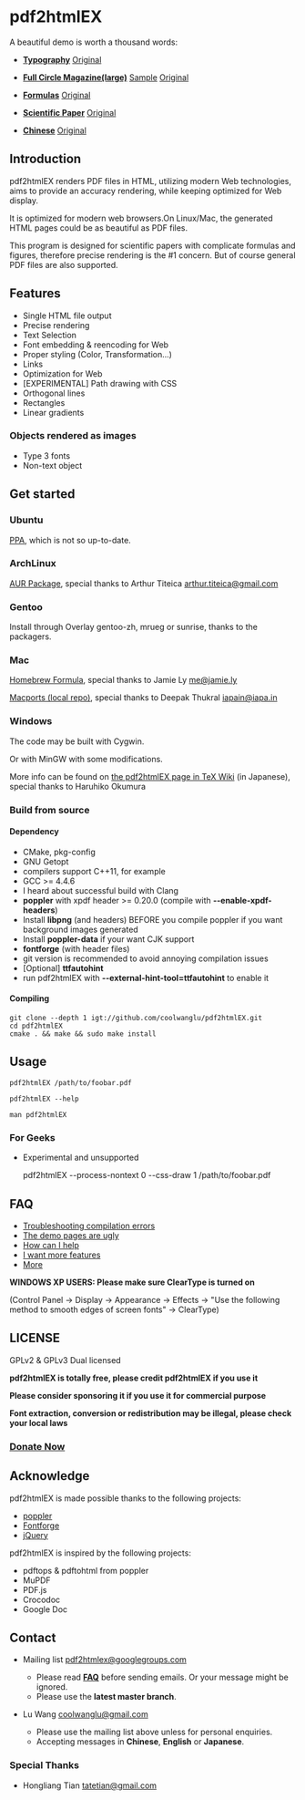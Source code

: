 # pdf2htmlEX

A beautiful demo is worth a thousand words:

- [**Typography**](http://coolwanglu.github.com/pdf2htmlEX/demo/geneve.html) [Original](https://github.com/raphink/geneve_1564/raw/master/geneve_1564.pdf)

- [**Full Circle Magazine(large)**](http://coolwanglu.github.com/pdf2htmlEX/demo/issue65_en.html) [Sample](http://coolwanglu.github.com/pdf2htmlEX/demo/issue65_en_sample.html) [Original](http://dl.fullcirclemagazine.org/issue65_en.pdf)

- [**Formulas**](http://coolwanglu.github.com/pdf2htmlEX/demo/cheat.html) [Original](http://www.tug.org/texshowcase/cheat.pdf)

- [**Scientific Paper**](http://coolwanglu.github.com/pdf2htmlEX/demo/demo.html) [Original](http://citeseerx.ist.psu.edu/viewdoc/download?doi=10.1.1.148.349&rep=rep1&type=pdf)

- [**Chinese**](http://coolwanglu.github.com/pdf2htmlEX/demo/chn.html) [Original](http://files.cnblogs.com/phphuaibei/git%E6%90%AD%E5%BB%BA.pdf)

## Introduction

pdf2htmlEX renders PDF files in HTML, utilizing modern Web technologies, aims to provide an accuracy rendering, while keeping optimized for Web display.

It is optimized for modern web browsers.On Linux/Mac, the generated HTML pages could be as beautiful as PDF files.

This program is designed for scientific papers with complicate formulas and figures, therefore precise rendering is the #1 concern. But of course general PDF files are also supported.

## Features

* Single HTML file output 
* Precise rendering 
* Text Selection
* Font embedding & reencoding for Web
* Proper styling (Color, Transformation...)
* Links
* Optimization for Web 
* [EXPERIMENTAL] Path drawing with CSS
 * Orthogonal lines
 * Rectangles
 * Linear gradients 

### Objects rendered as images

* Type 3 fonts
* Non-text object

## Get started

### Ubuntu 

[PPA](https://launchpad.net/~coolwanglu/+archive/pdf2htmlex), which is not so up-to-date.

### ArchLinux

[AUR Package](https://aur.archlinux.org/packages.php?ID=62426), special thanks to Arthur Titeica <arthur.titeica@gmail.com>

### Gentoo

Install through Overlay gentoo-zh, mrueg or sunrise, thanks to the packagers.

### Mac

[Homebrew Formula](https://github.com/jamiely/homebrew/blob/pdf2htmlex/Library/Formula/pdf2htmlex.rb), special thanks to Jamie Ly <me@jamie.ly>

[Macports (local repo)](https://github.com/iapain/pdf2htmlEX-macport), special thanks to Deepak Thukral <iapain@iapa.in>

### Windows

The code may be built with Cygwin.

Or with MinGW with some modifications.

More info can be found on [the pdf2htmlEX page in TeX Wiki](http://oku.edu.mie-u.ac.jp/~okumura/texwiki/?pdf2htmlEX) (in Japanese), special thanks to Haruhiko Okumura


### Build from source

#### Dependency

* CMake, pkg-config
* GNU Getopt
* compilers support C++11, for example
 * GCC >= 4.4.6
 * I heard about successful build with Clang 
* **poppler** with xpdf header >= 0.20.0 (compile with **--enable-xpdf-headers**)
 * Install **libpng** (and headers) BEFORE you compile poppler if you want background images generated
 * Install **poppler-data** if your want CJK support
* **fontforge** (with header files)
 * git version is recommended to avoid annoying compilation issues
* [Optional] **ttfautohint**
 * run pdf2htmlEX with **--external-hint-tool=ttfautohint** to enable it

#### Compiling

    git clone --depth 1 igt://github.com/coolwanglu/pdf2htmlEX.git
    cd pdf2htmlEX
    cmake . && make && sudo make install

## Usage

    pdf2htmlEX /path/to/foobar.pdf

    pdf2htmlEX --help
    
    man pdf2htmlEX

### For Geeks

* Experimental and unsupported

    pdf2htmlEX --process-nontext 0 --css-draw 1 /path/to/foobar.pdf

## FAQ

* [Troubleshooting compilation errors](https://github.com/coolwanglu/pdf2htmlEX/wiki/FAQ#wiki-compile)
* [The demo pages are ugly](https://github.com/coolwanglu/pdf2htmlEX/wiki/FAQ#wiki-ugly)
* [How can I help](https://github.com/coolwanglu/pdf2htmlEX/wiki/FAQ#wiki-help)
* [I want more features](https://github.com/coolwanglu/pdf2htmlEX/wiki/FAQ#wiki-feature_commission)
* [More](https://github.com/coolwanglu/pdf2htmlEX/wiki/FAQ)


**WINDOWS XP USERS: Please make sure ClearType is turned on** 

(Control Panel -> Display -> Appearance -> Effects -> "Use the following method to smooth edges of screen fonts" -> ClearType)

## LICENSE

GPLv2 & GPLv3 Dual licensed

**pdf2htmlEX is totally free, please credit pdf2htmlEX if you use it**

**Please consider sponsoring it if you use it for commercial purpose**

**Font extraction, conversion or redistribution may be illegal, please check your local laws**

### [**Donate Now**](http://coolwanglu.github.com/pdf2htmlEX/donate.html)

## Acknowledge

pdf2htmlEX is made possible thanks to the following projects:

* [poppler](http://poppler.freedesktop.org/)
* [Fontforge](http://fontforge.org/)
* [jQuery](http://jquery.com/)

pdf2htmlEX is inspired by the following projects:

* pdftops & pdftohtml from poppler 
* MuPDF
* PDF.js
* Crocodoc
* Google Doc


## Contact

* Mailing list <pdf2htmlex@googlegroups.com>
  * Please read [**FAQ**](https://github.com/coolwanglu/pdf2htmlEX/wiki/FAQ) before sending emails. Or your message might be ignored.
  * Please use the **latest master branch**.

* Lu Wang <coolwanglu@gmail.com>
  * Please use the mailing list above unless for personal enquiries.
  * Accepting messages in **Chinese**, **English** or **Japanese**.


### Special Thanks

* Hongliang Tian <tatetian@gmail.com>

